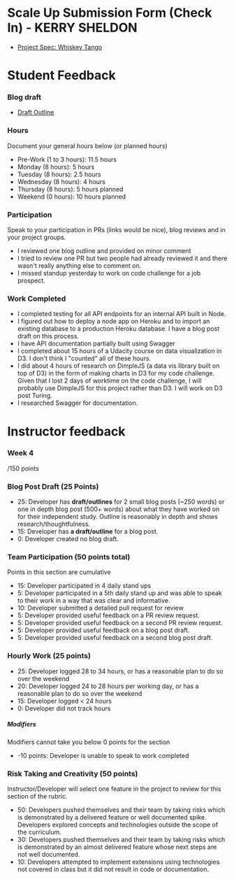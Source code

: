# Scale Up Submission Form (Check In) - KERRY SHELDON


- [Project Spec: Whiskey Tango](https://github.com/turingschool/lesson_plans/blob/master/ruby_04-apis_and_scalability/independent_study_project.markdown)

# Student Feedback

### Blog draft

- [Draft Outline](https://docs.google.com/document/d/1q6s5iWpS4LlYdWHSGhYzdeG8r5t1K_0wHN7OAimEWDA/edit?usp=sharing)

### Hours

Document your general hours below (or planned hours)

- Pre-Work (1 to 3 hours): 11.5 hours
- Monday (8 hours): 5 hours
- Tuesday (8 hours): 2.5 hours
- Wednesday (8 hours): 4 hours
- Thursday (8 hours): 5 hours planned
- Weekend (0 hours):  10 hours planned

### Participation

Speak to your participation in PRs (links would be nice), blog reviews and in your project groups.

- I reviewed one blog outline and provided on minor comment
- I tried to review one PR but two people had already reviewed it and there wasn't really anything else to comment on.
- I missed standup yesterday to work on code challenge for a job prospect.  

### Work Completed

- I completed testing for all API endpoints for an internal API built in Node.
- I figured out how to deploy a node app on Heroku and to import an existing database to a production Heroku database.  I have a blog post draft on this process.
- I have API documentation partially built using Swagger
- I completed about 15 hours of a Udacity course on data visualization in D3.  I don't think I "counted" all of these hours.
- I did about 4 hours of research on DimpleJS (a data vis library built on top of D3) in the form of making charts in D3 for my code challenge.  Given that I lost 2 days of worktime on the code challenge, I will probably use DimpleJS for this project rather than D3.  I will work on D3 post Turing.
- I researched Swagger for documentation.



# Instructor feedback

### Week 4

/150 points

### Blog Post Draft (25 Points)  

* 25: Developer has **draft/outlines** for 2 small blog posts (~250 words) or one in depth blog post (500+ words) about what they have worked on for their independent study. Outline is reasonably in depth and shows research/thoughtfulness.
* 15: Developer has **a draft/outline** for a blog post.
* 0: Developer created no blog draft.

### Team Participation (50 points total)

Points in this section are cumulative

* 15: Developer participated in 4 daily stand ups
* 5: Developer participated in a 5th daily stand up and was able to speak to their work in a way that was clear and informative.
* 10: Developer submitted a detailed pull request for review
* 5: Developer provided useful feedback on a PR review request.
* 5: Developer provided useful feedback on a second PR review request.
* 5: Developer provided useful feedback on a blog post draft.
* 5: Developer provided useful feedback on a second blog post draft.

### Hourly Work (25 points)

* 25: Developer logged 28 to 34 hours, or has a reasonable plan to do so over the weekend
* 20: Developer logged 24 to 28 hours per working day, or has a reasonable plan to do so over the weekend
* 15: Developer logged < 24 hours
* 0: Developer did not track hours

##### Modifiers

Modifiers cannot take you below 0 points for the section

* -10 points: Developer is unable to speak to work completed


### Risk Taking and Creativity (50 points)

Instructor/Developer will select one feature in the project to review for this section of the rubric.

* 50: Developers pushed themselves and their team by taking risks which is demonstrated by a delivered feature or well documented spike. Developers explored concepts and technologies outside the scope of the curriculum.
* 30: Developers pushed themselves and their team by taking risks which is demonstrated by an almost delivered feature whose next steps are not well documented.
* 10: Developers attempted to implement extensions using technologies not covered in class but it did not result in code or documentation.
